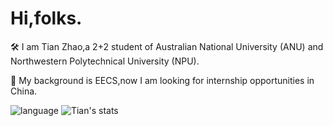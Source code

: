 Hi,folks.
======

🛠 I am Tian Zhao,a 2+2 student of Australian National University (ANU) and Northwestern Polytechnical University (NPU). 

🎈 My background is EECS,now I am looking for internship opportunities in China.

![language](https://github-readme-stats-89dq8p8qw.vercel.app/api/top-langs/?username=TianZhao-007&hide=html)
![Tian's stats](https://github-readme-stats-89dq8p8qw.vercel.app/api?username=TianZhao-007&show_icons=true&count_private=true&line_height=33.7)

